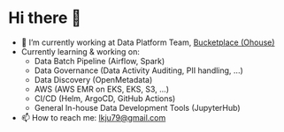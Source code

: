 # Hi there 👋


- 🔭 I’m currently working at Data Platform Team, [Bucketplace (Ohouse)](https://www.bucketplace.com/en)
- Currently learning & working on:
  - Data Batch Pipeline (Airflow, Spark)
  - Data Governance (Data Activity Auditing, PII handling, ...)
  - Data Discovery (OpenMetadata)
  - AWS (AWS EMR on EKS, EKS, S3, ...)
  - CI/CD (Helm, ArgoCD, GitHub Actions)
  - General In-house Data Development Tools (JupyterHub)
- 📫 How to reach me: <lkju79@gmail.com>

<!--
**nuang-ee/nuang-ee** is a ✨ _special_ ✨ repository because its `README.md` (this file) appears on your GitHub profile.

Here are some ideas to get you started:

- 🌱 I’m currently learning ...
- 👯 I’m looking to collaborate on ...
- 🤔 I’m looking for help with ...
- 💬 Ask me about ...
- 😄 Pronouns: ...
- ⚡ Fun fact: ...
-->
